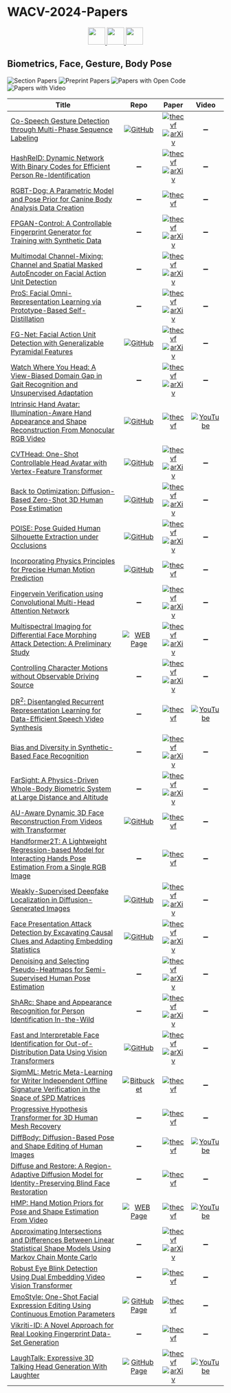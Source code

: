 # WACV-2024-Papers

<div align="center">
    <a href="https://github.com/DmitryRyumin/WACV-2024-Papers/blob/main/sections/adversarial_learning_adversarial_attack_defense_methods.md">
        <img src="https://cdn.jsdelivr.net/gh/DmitryRyumin/NewEraAI-Papers@main/images/left.svg" width="40" alt="" />
    </a>
    <a href="https://github.com/DmitryRyumin/WACV-2024-Papers/">
        <img src="https://cdn.jsdelivr.net/gh/DmitryRyumin/NewEraAI-Papers@main/images/home.svg" width="40" alt="" />
    </a>
    <a href="https://github.com/DmitryRyumin/WACV-2024-Papers/blob/main/sections/computational_photography_image_and_video_synthesis.md">
        <img src="https://cdn.jsdelivr.net/gh/DmitryRyumin/NewEraAI-Papers@main/images/right.svg" width="40" alt="" />
    </a>
</div>

## Biometrics, Face, Gesture, Body Pose

![Section Papers](https://img.shields.io/badge/Section%20Papers-36-42BA16) ![Preprint Papers](https://img.shields.io/badge/Preprint%20Papers-22-b31b1b) ![Papers with Open Code](https://img.shields.io/badge/Papers%20with%20Open%20Code-12-1D7FBF) ![Papers with Video](https://img.shields.io/badge/Papers%20with%20Video-5-FF0000)

| **Title** | **Repo** | **Paper** | **Video** |
|-----------|:--------:|:---------:|:---------:|
| [Co-Speech Gesture Detection through Multi-Phase Sequence Labeling](https://openaccess.thecvf.com/content/WACV2024/html/Ghaleb_Co-Speech_Gesture_Detection_Through_Multi-Phase_Sequence_Labeling_WACV_2024_paper.html) | [![GitHub](https://img.shields.io/github/stars/EsamGhaleb/Multi-Phase-Gesture-Detection?style=flat)](https://github.com/EsamGhaleb/Multi-Phase-Gesture-Detection) | [![thecvf](https://img.shields.io/badge/pdf-thecvf-7395C5.svg)](https://openaccess.thecvf.com/content/WACV2024/papers/Ghaleb_Co-Speech_Gesture_Detection_Through_Multi-Phase_Sequence_Labeling_WACV_2024_paper.pdf) <br /> [![arXiv](https://img.shields.io/badge/arXiv-2308.10680-b31b1b.svg)](http://arxiv.org/abs/2308.10680) | :heavy_minus_sign: |
| [HashReID: Dynamic Network With Binary Codes for Efficient Person Re-Identification](https://openaccess.thecvf.com/content/WACV2024/html/Nikhal_HashReID_Dynamic_Network_With_Binary_Codes_for_Efficient_Person_Re-Identification_WACV_2024_paper.html) | :heavy_minus_sign: | [![thecvf](https://img.shields.io/badge/pdf-thecvf-7395C5.svg)](https://openaccess.thecvf.com/content/WACV2024/papers/Nikhal_HashReID_Dynamic_Network_With_Binary_Codes_for_Efficient_Person_Re-Identification_WACV_2024_paper.pdf) <br /> [![arXiv](https://img.shields.io/badge/arXiv-2308.11900-b31b1b.svg)](http://arxiv.org/abs/2308.11900) | :heavy_minus_sign: |
| [RGBT-Dog: A Parametric Model and Pose Prior for Canine Body Analysis Data Creation](https://openaccess.thecvf.com/content/WACV2024/html/Deane_RGBT-Dog_A_Parametric_Model_and_Pose_Prior_for_Canine_Body_WACV_2024_paper.html) | :heavy_minus_sign: | [![thecvf](https://img.shields.io/badge/pdf-thecvf-7395C5.svg)](https://openaccess.thecvf.com/content/WACV2024/papers/Deane_RGBT-Dog_A_Parametric_Model_and_Pose_Prior_for_Canine_Body_WACV_2024_paper.pdf) | :heavy_minus_sign: |
| [FPGAN-Control: A Controllable Fingerprint Generator for Training with Synthetic Data](https://openaccess.thecvf.com/content/WACV2024/html/Shoshan_FPGAN-Control_A_Controllable_Fingerprint_Generator_for_Training_With_Synthetic_Data_WACV_2024_paper.html) | :heavy_minus_sign: | [![thecvf](https://img.shields.io/badge/pdf-thecvf-7395C5.svg)](https://openaccess.thecvf.com/content/WACV2024/papers/Shoshan_FPGAN-Control_A_Controllable_Fingerprint_Generator_for_Training_With_Synthetic_Data_WACV_2024_paper.pdf) <br /> [![arXiv](https://img.shields.io/badge/arXiv-2310.19024-b31b1b.svg)](http://arxiv.org/abs/2310.19024) | :heavy_minus_sign: |
| [Multimodal Channel-Mixing: Channel and Spatial Masked AutoEncoder on Facial Action Unit Detection](https://openaccess.thecvf.com/content/WACV2024/html/Zhang_Multimodal_Channel-Mixing_Channel_and_Spatial_Masked_AutoEncoder_on_Facial_Action_WACV_2024_paper.html) | :heavy_minus_sign: | [![thecvf](https://img.shields.io/badge/pdf-thecvf-7395C5.svg)](https://openaccess.thecvf.com/content/WACV2024/papers/Zhang_Multimodal_Channel-Mixing_Channel_and_Spatial_Masked_AutoEncoder_on_Facial_Action_WACV_2024_paper.pdf) <br /> [![arXiv](https://img.shields.io/badge/arXiv-2209.12244-b31b1b.svg)](http://arxiv.org/abs/2209.12244) | :heavy_minus_sign: |
| [ProS: Facial Omni-Representation Learning via Prototype-Based Self-Distillation](https://openaccess.thecvf.com/content/WACV2024/html/Di_ProS_Facial_Omni-Representation_Learning_via_Prototype-Based_Self-Distillation_WACV_2024_paper.html) | :heavy_minus_sign: | [![thecvf](https://img.shields.io/badge/pdf-thecvf-7395C5.svg)](https://openaccess.thecvf.com/content/WACV2024/papers/Di_ProS_Facial_Omni-Representation_Learning_via_Prototype-Based_Self-Distillation_WACV_2024_paper.pdf) <br /> [![arXiv](https://img.shields.io/badge/arXiv-2311.01929-b31b1b.svg)](http://arxiv.org/abs/2311.01929) | :heavy_minus_sign: |
| [FG-Net: Facial Action Unit Detection with Generalizable Pyramidal Features](https://openaccess.thecvf.com/content/WACV2024/html/Yin_FG-Net_Facial_Action_Unit_Detection_With_Generalizable_Pyramidal_Features_WACV_2024_paper.html) | [![GitHub](https://img.shields.io/github/stars/ihp-lab/FG-Net?style=flat)](https://github.com/ihp-lab/FG-Net) | [![thecvf](https://img.shields.io/badge/pdf-thecvf-7395C5.svg)](https://openaccess.thecvf.com/content/WACV2024/papers/Yin_FG-Net_Facial_Action_Unit_Detection_With_Generalizable_Pyramidal_Features_WACV_2024_paper.pdf) <br /> [![arXiv](https://img.shields.io/badge/arXiv-2308.12380-b31b1b.svg)](http://arxiv.org/abs/2308.12380) | :heavy_minus_sign: |
| [Watch Where You Head: A View-Biased Domain Gap in Gait Recognition and Unsupervised Adaptation](https://openaccess.thecvf.com/content/WACV2024/html/Habib_Watch_Where_You_Head_A_View-Biased_Domain_Gap_in_Gait_WACV_2024_paper.html) | :heavy_minus_sign: | [![thecvf](https://img.shields.io/badge/pdf-thecvf-7395C5.svg)](https://openaccess.thecvf.com/content/WACV2024/papers/Habib_Watch_Where_You_Head_A_View-Biased_Domain_Gap_in_Gait_WACV_2024_paper.pdf) <br /> [![arXiv](https://img.shields.io/badge/arXiv-2307.06751-b31b1b.svg)](http://arxiv.org/abs/2307.06751) | :heavy_minus_sign: |
| [Intrinsic Hand Avatar: Illumination-Aware Hand Appearance and Shape Reconstruction From Monocular RGB Video](https://openaccess.thecvf.com/content/WACV2024/html/Kalshetti_Intrinsic_Hand_Avatar_Illumination-Aware_Hand_Appearance_and_Shape_Reconstruction_From_WACV_2024_paper.html) | [![GitHub](https://img.shields.io/github/stars/pmkalshetti/intrinsic_hand_avatar?style=flat)](https://github.com/pmkalshetti/intrinsic_hand_avatar) | [![thecvf](https://img.shields.io/badge/pdf-thecvf-7395C5.svg)](https://openaccess.thecvf.com/content/WACV2024/papers/Kalshetti_Intrinsic_Hand_Avatar_Illumination-Aware_Hand_Appearance_and_Shape_Reconstruction_From_WACV_2024_paper.pdf) | [![YouTube](https://img.shields.io/badge/YouTube-%23FF0000.svg?style=for-the-badge&logo=YouTube&logoColor=white)](https://www.youtube.com/watch?v=IaBEAsFcTH0) |
| [CVTHead: One-Shot Controllable Head Avatar with Vertex-Feature Transformer](https://openaccess.thecvf.com/content/WACV2024/html/Ma_CVTHead_One-Shot_Controllable_Head_Avatar_With_Vertex-Feature_Transformer_WACV_2024_paper.html) | [![GitHub](https://img.shields.io/github/stars/HowieMa/CVTHead?style=flat)](https://github.com/HowieMa/CVTHead) | [![thecvf](https://img.shields.io/badge/pdf-thecvf-7395C5.svg)](https://openaccess.thecvf.com/content/WACV2024/papers/Ma_CVTHead_One-Shot_Controllable_Head_Avatar_With_Vertex-Feature_Transformer_WACV_2024_paper.pdf) <br /> [![arXiv](https://img.shields.io/badge/arXiv-2311.06443-b31b1b.svg)](http://arxiv.org/abs/2311.06443) | :heavy_minus_sign: |
| [Back to Optimization: Diffusion-Based Zero-Shot 3D Human Pose Estimation](https://openaccess.thecvf.com/content/WACV2024/html/Jiang_Back_to_Optimization_Diffusion-Based_Zero-Shot_3D_Human_Pose_Estimation_WACV_2024_paper.html) | [![GitHub](https://img.shields.io/github/stars/ipl-uw/ZeDO-Release?style=flat)](https://github.com/ipl-uw/ZeDO-Release) | [![thecvf](https://img.shields.io/badge/pdf-thecvf-7395C5.svg)](https://openaccess.thecvf.com/content/WACV2024/papers/Jiang_Back_to_Optimization_Diffusion-Based_Zero-Shot_3D_Human_Pose_Estimation_WACV_2024_paper.pdf) <br /> [![arXiv](https://img.shields.io/badge/arXiv-2307.03833-b31b1b.svg)](http://arxiv.org/abs/2307.03833) | :heavy_minus_sign: |
| [POISE: Pose Guided Human Silhouette Extraction under Occlusions](https://openaccess.thecvf.com/content/WACV2024/html/Dutta_POISE_Pose_Guided_Human_Silhouette_Extraction_Under_Occlusions_WACV_2024_paper.html) | [![GitHub](https://img.shields.io/github/stars/take2rohit/poise?style=flat)](https://github.com/take2rohit/poise) | [![thecvf](https://img.shields.io/badge/pdf-thecvf-7395C5.svg)](https://openaccess.thecvf.com/content/WACV2024/papers/Dutta_POISE_Pose_Guided_Human_Silhouette_Extraction_Under_Occlusions_WACV_2024_paper.pdf) <br /> [![arXiv](https://img.shields.io/badge/arXiv-2311.05077-b31b1b.svg)](http://arxiv.org/abs/2311.05077) | :heavy_minus_sign: |
| [Incorporating Physics Principles for Precise Human Motion Prediction](https://openaccess.thecvf.com/content/WACV2024/html/Zhang_Incorporating_Physics_Principles_for_Precise_Human_Motion_Prediction_WACV_2024_paper.html) | [![GitHub](https://img.shields.io/github/stars/zhangy76/PhysMoP?style=flat)](https://github.com/zhangy76/PhysMoP) | [![thecvf](https://img.shields.io/badge/pdf-thecvf-7395C5.svg)](https://openaccess.thecvf.com/content/WACV2024/papers/Zhang_Incorporating_Physics_Principles_for_Precise_Human_Motion_Prediction_WACV_2024_paper.pdf) | :heavy_minus_sign: |
| [Fingervein Verification using Convolutional Multi-Head Attention Network](https://openaccess.thecvf.com/content/WACV2024/html/Ramachandra_Fingervein_Verification_Using_Convolutional_Multi-Head_Attention_Network_WACV_2024_paper.html) | :heavy_minus_sign: | [![thecvf](https://img.shields.io/badge/pdf-thecvf-7395C5.svg)](https://openaccess.thecvf.com/content/WACV2024/papers/Ramachandra_Fingervein_Verification_Using_Convolutional_Multi-Head_Attention_Network_WACV_2024_paper.pdf) <br /> [![arXiv](https://img.shields.io/badge/arXiv-2310.16808-b31b1b.svg)](http://arxiv.org/abs/2310.16808) | :heavy_minus_sign: |
| [Multispectral Imaging for Differential Face Morphing Attack Detection: A Preliminary Study](https://openaccess.thecvf.com/content/WACV2024/html/Ramachandra_Multispectral_Imaging_for_Differential_Face_Morphing_Attack_Detection_A_Preliminary_WACV_2024_paper.html) | [![WEB Page](https://img.shields.io/badge/WEB-Page-159957.svg)](https://sites.google.com/view/narayanvetrekar/database/spectral-face-gender) | [![thecvf](https://img.shields.io/badge/pdf-thecvf-7395C5.svg)](https://openaccess.thecvf.com/content/WACV2024/papers/Ramachandra_Multispectral_Imaging_for_Differential_Face_Morphing_Attack_Detection_A_Preliminary_WACV_2024_paper.pdf) <br /> [![arXiv](https://img.shields.io/badge/arXiv-2304.03510-b31b1b.svg)](http://arxiv.org/abs/2304.03510) | :heavy_minus_sign: |
| [Controlling Character Motions without Observable Driving Source](https://openaccess.thecvf.com/content/WACV2024/html/Li_Controlling_Character_Motions_Without_Observable_Driving_Source_WACV_2024_paper.html) | :heavy_minus_sign: | [![thecvf](https://img.shields.io/badge/pdf-thecvf-7395C5.svg)](https://openaccess.thecvf.com/content/WACV2024/papers/Li_Controlling_Character_Motions_Without_Observable_Driving_Source_WACV_2024_paper.pdf) <br /> [![arXiv](https://img.shields.io/badge/arXiv-2308.06025-b31b1b.svg)](http://arxiv.org/abs/2308.06025) | :heavy_minus_sign: |
| [DR<sup>2</sup>: Disentangled Recurrent Representation Learning for Data-Efficient Speech Video Synthesis](https://openaccess.thecvf.com/content/WACV2024/html/Zhang_DR2_Disentangled_Recurrent_Representation_Learning_for_Data-Efficient_Speech_Video_Synthesis_WACV_2024_paper.html) | :heavy_minus_sign: | [![thecvf](https://img.shields.io/badge/pdf-thecvf-7395C5.svg)](https://openaccess.thecvf.com/content/WACV2024/papers/Zhang_DR2_Disentangled_Recurrent_Representation_Learning_for_Data-Efficient_Speech_Video_Synthesis_WACV_2024_paper.pdf) | [![YouTube](https://img.shields.io/badge/YouTube-%23FF0000.svg?style=for-the-badge&logo=YouTube&logoColor=white)](https://www.youtube.com/watch?v=LDdDm86Ve_4) |
| [Bias and Diversity in Synthetic-Based Face Recognition](https://openaccess.thecvf.com/content/WACV2024/html/Huber_Bias_and_Diversity_in_Synthetic-Based_Face_Recognition_WACV_2024_paper.html) | :heavy_minus_sign: | [![thecvf](https://img.shields.io/badge/pdf-thecvf-7395C5.svg)](https://openaccess.thecvf.com/content/WACV2024/papers/Huber_Bias_and_Diversity_in_Synthetic-Based_Face_Recognition_WACV_2024_paper.pdf) <br /> [![arXiv](https://img.shields.io/badge/arXiv-2311.03970-b31b1b.svg)](http://arxiv.org/abs/2311.03970) | :heavy_minus_sign: |
| [FarSight: A Physics-Driven Whole-Body Biometric System at Large Distance and Altitude](https://openaccess.thecvf.com/content/WACV2024/html/Liu_FarSight_A_Physics-Driven_Whole-Body_Biometric_System_at_Large_Distance_and_WACV_2024_paper.html) | :heavy_minus_sign: | [![thecvf](https://img.shields.io/badge/pdf-thecvf-7395C5.svg)](https://openaccess.thecvf.com/content/WACV2024/papers/Liu_FarSight_A_Physics-Driven_Whole-Body_Biometric_System_at_Large_Distance_and_WACV_2024_paper.pdf) <br /> [![arXiv](https://img.shields.io/badge/arXiv-2306.17206-b31b1b.svg)](http://arxiv.org/abs/2306.17206) | :heavy_minus_sign: |
| [AU-Aware Dynamic 3D Face Reconstruction From Videos with Transformer](https://openaccess.thecvf.com/content/WACV2024/html/Kuang_AU-Aware_Dynamic_3D_Face_Reconstruction_From_Videos_With_Transformer_WACV_2024_paper.html) | [![GitHub](https://img.shields.io/github/stars/kuangcy1998/AU-D3DFace?style=flat)](https://github.com/kuangcy1998/AU-D3DFace) | [![thecvf](https://img.shields.io/badge/pdf-thecvf-7395C5.svg)](https://openaccess.thecvf.com/content/WACV2024/papers/Kuang_AU-Aware_Dynamic_3D_Face_Reconstruction_From_Videos_With_Transformer_WACV_2024_paper.pdf) | :heavy_minus_sign: |
| [Handformer2T: A Lightweight Regression-based Model for Interacting Hands Pose Estimation From a Single RGB Image](https://openaccess.thecvf.com/content/WACV2024/html/Zhang_Handformer2T_A_Lightweight_Regression-Based_Model_for_Interacting_Hands_Pose_Estimation_WACV_2024_paper.html) | :heavy_minus_sign: | [![thecvf](https://img.shields.io/badge/pdf-thecvf-7395C5.svg)](https://openaccess.thecvf.com/content/WACV2024/papers/Zhang_Handformer2T_A_Lightweight_Regression-Based_Model_for_Interacting_Hands_Pose_Estimation_WACV_2024_paper.pdf) | :heavy_minus_sign: |
| [Weakly-Supervised Deepfake Localization in Diffusion-Generated Images](https://openaccess.thecvf.com/content/WACV2024/html/Tantaru_Weakly-Supervised_Deepfake_Localization_in_Diffusion-Generated_Images_WACV_2024_paper.html) | [![GitHub](https://img.shields.io/github/stars/bit-ml/dolos?style=flat)](https://github.com/bit-ml/dolos) | [![thecvf](https://img.shields.io/badge/pdf-thecvf-7395C5.svg)](https://openaccess.thecvf.com/content/WACV2024/papers/Tantaru_Weakly-Supervised_Deepfake_Localization_in_Diffusion-Generated_Images_WACV_2024_paper.pdf) <br /> [![arXiv](https://img.shields.io/badge/arXiv-2311.04584-b31b1b.svg)](http://arxiv.org/abs/2311.04584) | :heavy_minus_sign: |
| [Face Presentation Attack Detection by Excavating Causal Clues and Adapting Embedding Statistics](https://openaccess.thecvf.com/content/WACV2024/html/Fang_Face_Presentation_Attack_Detection_by_Excavating_Causal_Clues_and_Adapting_WACV_2024_paper.html) | [![GitHub](https://img.shields.io/github/stars/meilfang/CF-PAD?style=flat)](https://github.com/meilfang/CF-PAD) | [![thecvf](https://img.shields.io/badge/pdf-thecvf-7395C5.svg)](https://openaccess.thecvf.com/content/WACV2024/papers/Fang_Face_Presentation_Attack_Detection_by_Excavating_Causal_Clues_and_Adapting_WACV_2024_paper.pdf) <br /> [![arXiv](https://img.shields.io/badge/arXiv-2308.14551-b31b1b.svg)](http://arxiv.org/abs/2308.14551) | :heavy_minus_sign: |
| [Denoising and Selecting Pseudo-Heatmaps for Semi-Supervised Human Pose Estimation](https://openaccess.thecvf.com/content/WACV2024/html/Yu_Denoising_and_Selecting_Pseudo-Heatmaps_for_Semi-Supervised_Human_Pose_Estimation_WACV_2024_paper.html) | :heavy_minus_sign: | [![thecvf](https://img.shields.io/badge/pdf-thecvf-7395C5.svg)](https://openaccess.thecvf.com/content/WACV2024/papers/Yu_Denoising_and_Selecting_Pseudo-Heatmaps_for_Semi-Supervised_Human_Pose_Estimation_WACV_2024_paper.pdf) <br /> [![arXiv](https://img.shields.io/badge/arXiv-2310.00099-b31b1b.svg)](http://arxiv.org/abs/2310.00099) | :heavy_minus_sign: |
| [ShARc: Shape and Appearance Recognition for Person Identification In-the-Wild](https://openaccess.thecvf.com/content/WACV2024/html/Zhu_ShARc_Shape_and_Appearance_Recognition_for_Person_Identification_In-the-Wild_WACV_2024_paper.html) | :heavy_minus_sign: | [![thecvf](https://img.shields.io/badge/pdf-thecvf-7395C5.svg)](https://openaccess.thecvf.com/content/WACV2024/papers/Zhu_ShARc_Shape_and_Appearance_Recognition_for_Person_Identification_In-the-Wild_WACV_2024_paper.pdf) <br /> [![arXiv](https://img.shields.io/badge/arXiv-2310.15946-b31b1b.svg)](http://arxiv.org/abs/2310.15946) | :heavy_minus_sign: |
| [Fast and Interpretable Face Identification for Out-of-Distribution Data Using Vision Transformers](https://openaccess.thecvf.com/content/WACV2024/html/Phan_Fast_and_Interpretable_Face_Identification_for_Out-of-Distribution_Data_Using_Vision_WACV_2024_paper.html) | [![GitHub](https://img.shields.io/github/stars/anguyen8/face-vit?style=flat)](https://github.com/anguyen8/face-vit) | [![thecvf](https://img.shields.io/badge/pdf-thecvf-7395C5.svg)](https://openaccess.thecvf.com/content/WACV2024/papers/Phan_Fast_and_Interpretable_Face_Identification_for_Out-of-Distribution_Data_Using_Vision_WACV_2024_paper.pdf) <br /> [![arXiv](https://img.shields.io/badge/arXiv-2311.02803-b31b1b.svg)](http://arxiv.org/abs/2311.02803) | :heavy_minus_sign: |
| [SigmML: Metric Meta-Learning for Writer Independent Offline Signature Verification in the Space of SPD Matrices](https://openaccess.thecvf.com/content/WACV2024/html/Giazitzis_SigmML_Metric_Meta-Learning_for_Writer_Independent_Offline_Signature_Verification_in_WACV_2024_paper.html) | [![Bitbucket](https://img.shields.io/badge/bitbucket-%230047B3.svg?style=for-the-badge&logo=bitbucket&logoColor=white)](https://bitbucket.org/agiaz/sigmml) | [![thecvf](https://img.shields.io/badge/pdf-thecvf-7395C5.svg)](https://openaccess.thecvf.com/content/WACV2024/papers/Giazitzis_SigmML_Metric_Meta-Learning_for_Writer_Independent_Offline_Signature_Verification_in_WACV_2024_paper.pdf) | :heavy_minus_sign: |
| [Progressive Hypothesis Transformer for 3D Human Mesh Recovery](https://openaccess.thecvf.com/content/WACV2024/html/Liao_Progressive_Hypothesis_Transformer_for_3D_Human_Mesh_Recovery_WACV_2024_paper.html) | :heavy_minus_sign: | [![thecvf](https://img.shields.io/badge/pdf-thecvf-7395C5.svg)](https://openaccess.thecvf.com/content/WACV2024/papers/Liao_Progressive_Hypothesis_Transformer_for_3D_Human_Mesh_Recovery_WACV_2024_paper.pdf) | :heavy_minus_sign: |
| [DiffBody: Diffusion-Based Pose and Shape Editing of Human Images](https://openaccess.thecvf.com/content/WACV2024/html/Okuyama_DiffBody_Diffusion-Based_Pose_and_Shape_Editing_of_Human_Images_WACV_2024_paper.html) | :heavy_minus_sign: | [![thecvf](https://img.shields.io/badge/pdf-thecvf-7395C5.svg)](https://openaccess.thecvf.com/content/WACV2024/papers/Okuyama_DiffBody_Diffusion-Based_Pose_and_Shape_Editing_of_Human_Images_WACV_2024_paper.pdf) | [![YouTube](https://img.shields.io/badge/YouTube-%23FF0000.svg?style=for-the-badge&logo=YouTube&logoColor=white)](https://www.youtube.com/watch?v=IhFUiEc2ygE) |
| [Diffuse and Restore: A Region-Adaptive Diffusion Model for Identity-Preserving Blind Face Restoration](https://openaccess.thecvf.com/content/WACV2024/html/Suin_Diffuse_and_Restore_A_Region-Adaptive_Diffusion_Model_for_Identity-Preserving_Blind_WACV_2024_paper.html) | :heavy_minus_sign: | [![thecvf](https://img.shields.io/badge/pdf-thecvf-7395C5.svg)](https://openaccess.thecvf.com/content/WACV2024/papers/Suin_Diffuse_and_Restore_A_Region-Adaptive_Diffusion_Model_for_Identity-Preserving_Blind_WACV_2024_paper.pdf) | :heavy_minus_sign: |
| [HMP: Hand Motion Priors for Pose and Shape Estimation From Video](https://openaccess.thecvf.com/content/WACV2024/html/Duran_HMP_Hand_Motion_Priors_for_Pose_and_Shape_Estimation_From_WACV_2024_paper.html) | [![WEB Page](https://img.shields.io/badge/WEB-Page-159957.svg)](https://hmp.is.tue.mpg.de/) | [![thecvf](https://img.shields.io/badge/pdf-thecvf-7395C5.svg)](https://openaccess.thecvf.com/content/WACV2024/papers/Duran_HMP_Hand_Motion_Priors_for_Pose_and_Shape_Estimation_From_WACV_2024_paper.pdf) | [![YouTube](https://img.shields.io/badge/YouTube-%23FF0000.svg?style=for-the-badge&logo=YouTube&logoColor=white)](https://www.youtube.com/watch?v=MCmXutpg88o) |
| [Approximating Intersections and Differences Between Linear Statistical Shape Models Using Markov Chain Monte Carlo](https://openaccess.thecvf.com/content/WACV2024/html/Weiherer_Approximating_Intersections_and_Differences_Between_Linear_Statistical_Shape_Models_Using_WACV_2024_paper.html) | :heavy_minus_sign: | [![thecvf](https://img.shields.io/badge/pdf-thecvf-7395C5.svg)](https://openaccess.thecvf.com/content/WACV2024/papers/Weiherer_Approximating_Intersections_and_Differences_Between_Linear_Statistical_Shape_Models_Using_WACV_2024_paper.pdf) <br /> [![arXiv](https://img.shields.io/badge/arXiv-2211.16314-b31b1b.svg)](http://arxiv.org/abs/2211.16314) | :heavy_minus_sign: |
| [Robust Eye Blink Detection Using Dual Embedding Video Vision Transformer](https://openaccess.thecvf.com/content/WACV2024/html/Hong_Robust_Eye_Blink_Detection_Using_Dual_Embedding_Video_Vision_Transformer_WACV_2024_paper.html) | :heavy_minus_sign: | [![thecvf](https://img.shields.io/badge/pdf-thecvf-7395C5.svg)](https://openaccess.thecvf.com/content/WACV2024/papers/Hong_Robust_Eye_Blink_Detection_Using_Dual_Embedding_Video_Vision_Transformer_WACV_2024_paper.pdf) | :heavy_minus_sign: |
| [EmoStyle: One-Shot Facial Expression Editing Using Continuous Emotion Parameters](https://openaccess.thecvf.com/content/WACV2024/html/Azari_EmoStyle_One-Shot_Facial_Expression_Editing_Using_Continuous_Emotion_Parameters_WACV_2024_paper.html) | [![GitHub Page](https://img.shields.io/badge/GitHub-Page-159957.svg)](https://bihamta.github.io/emostyle/) | [![thecvf](https://img.shields.io/badge/pdf-thecvf-7395C5.svg)](https://openaccess.thecvf.com/content/WACV2024/papers/Azari_EmoStyle_One-Shot_Facial_Expression_Editing_Using_Continuous_Emotion_Parameters_WACV_2024_paper.pdf) | :heavy_minus_sign: |
| [Vikriti-ID: A Novel Approach for Real Looking Fingerprint Data-Set Generation](https://openaccess.thecvf.com/content/WACV2024/html/Shukla_Vikriti-ID_A_Novel_Approach_for_Real_Looking_Fingerprint_Data-Set_Generation_WACV_2024_paper.html) | :heavy_minus_sign: | [![thecvf](https://img.shields.io/badge/pdf-thecvf-7395C5.svg)](https://openaccess.thecvf.com/content/WACV2024/papers/Shukla_Vikriti-ID_A_Novel_Approach_for_Real_Looking_Fingerprint_Data-Set_Generation_WACV_2024_paper.pdf) | :heavy_minus_sign: |
| [LaughTalk: Expressive 3D Talking Head Generation With Laughter](https://openaccess.thecvf.com/content/WACV2024/html/Sung-Bin_LaughTalk_Expressive_3D_Talking_Head_Generation_With_Laughter_WACV_2024_paper.html) | [![GitHub Page](https://img.shields.io/badge/GitHub-Page-159957.svg)](https://laughtalk.github.io/) | [![thecvf](https://img.shields.io/badge/pdf-thecvf-7395C5.svg)](https://openaccess.thecvf.com/content/WACV2024/papers/Sung-Bin_LaughTalk_Expressive_3D_Talking_Head_Generation_With_Laughter_WACV_2024_paper.pdf) <br /> [![arXiv](https://img.shields.io/badge/arXiv-2311.00994-b31b1b.svg)](http://arxiv.org/abs/2311.00994) | [![YouTube](https://img.shields.io/badge/YouTube-%23FF0000.svg?style=for-the-badge&logo=YouTube&logoColor=white)](https://www.youtube.com/watch?v=zYnUyPHPEn8) |
